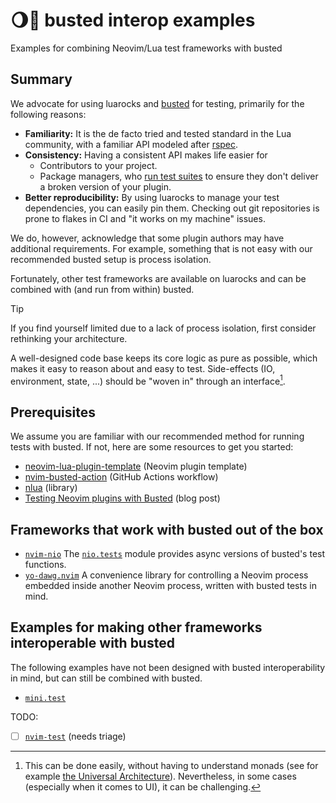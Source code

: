# 🌖🧪 busted interop examples

Examples for combining Neovim/Lua test frameworks with busted

## Summary

We advocate for using luarocks and [busted](https://lunarmodules.github.io/busted/)
for testing, primarily for the following reasons:

- **Familiarity:**
  It is the de facto tried and tested standard in the Lua community,
  with a familiar API modeled after [rspec](https://rspec.info/).
- **Consistency:**
  Having a consistent API makes life easier for
    - Contributors to your project.
    - Package managers, who [run test suites](https://github.com/NixOS/nixpkgs/blob/7feaafb5f1dea9eb74186d8c40c2f6c095904429/pkgs/development/lua-modules/overrides.nix#L581)
    to ensure they don't deliver a broken version of your plugin.
- **Better reproducibility:**
  By using luarocks to manage your test dependencies, you can easily
  pin them. Checking out git repositories is prone to flakes in CI
  and "it works on my machine" issues.

We do, however, acknowledge that some plugin authors may have additional requirements.
For example, something that is not easy with our recommended busted setup is process isolation.

Fortunately, other test frameworks are available on luarocks and can be combined with
(and run from within) busted.

> [!TIP]
>
> If you find yourself limited due to a lack of process isolation,
> first consider rethinking your architecture.
> 
> A well-designed code base keeps its core logic as pure as possible,
> which makes it easy to reason about and easy to test.
> Side-effects (IO, environment, state, ...) should be "woven in" through an interface[^1].

[^1]: This can be done easily, without having to understand monads
      (see for example [the Universal Architecture](https://fullstackradio.com/38)).
      Nevertheless, in some cases (especially when it comes to UI),
      it can be challenging.

## Prerequisites

We assume you are familiar with our recommended method for running tests with busted.
If not, here are some resources to get you started:

- [neovim-lua-plugin-template](https://github.com/nvim-lua/nvim-lua-plugin-template)
  (Neovim plugin template)
- [nvim-busted-action](https://github.com/nvim-neorocks/nvim-busted-action)
  (GitHub Actions workflow)
- [nlua](https://github.com/mfussenegger/nlua)
  (library)
- [Testing Neovim plugins with Busted](https://hiphish.github.io/blog/2024/01/29/testing-neovim-plugins-with-busted/)
  (blog post)

## Frameworks that work with busted out of the box

- [`nvim-nio`](https://github.com/nvim-neotest/nvim-nio)
  The [`nio.tests`](https://github.com/nvim-neotest/nvim-nio?tab=readme-ov-file#niotests)
  module provides async versions of busted's test functions.
- [`yo-dawg.nvim`](https://github.com/HiPhish/yo-dawg.nvim)
  A convenience library for controlling a Neovim process 
  embedded inside another Neovim process, written with busted tests in mind.

## Examples for making other frameworks interoperable with busted

The following examples have not been designed with busted interoperability in mind,
but can still be combined with busted.

- [`mini.test`](./mini.test)

TODO:

- [ ] [`nvim-test`](https://github.com/lewis6991/nvim-test) (needs triage)
